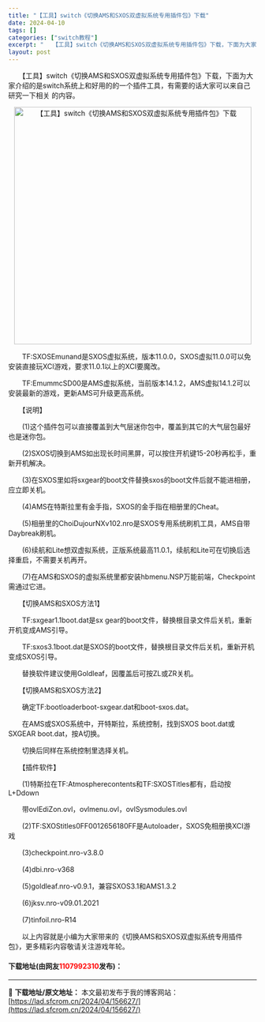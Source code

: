 ```yaml
---
title: "【工具】switch《切换AMS和SXOS双虚拟系统专用插件包》下载"
date: 2024-04-10
tags: []
categories: ["switch教程"]
excerpt: "　　【工具】switch《切换AMS和SXOS双虚拟系统专用插件包》下载，下面为大家介绍的是switch系统上和好用的的一个插件工具，有需要的话大家可以来自己研究一下相关 的内容。 　　TF:SXOSEmunand是SXOS虚拟系统，版本11.0.0，SXOS虚拟11.0.0可以免安装直接玩XCI游&hellip;"
layout: post
---
```


 <p>　　【工具】switch《切换AMS和SXOS双虚拟系统专用插件包》下载，下面为大家介绍的是switch系统上和好用的的一个插件工具，有需要的话大家可以来自己研究一下相关 的内容。</p> <p align="center"><img align="" border="0" src="https://lad.sfcrom.cn/wp-content/uploads/2024/04/20240410_661631438dd5e.webp" width="481" alt="【工具】switch《切换AMS和SXOS双虚拟系统专用插件包》下载" /></p> <p>　　TF:SXOSEmunand是SXOS虚拟系统，版本11.0.0，SXOS虚拟11.0.0可以免安装直接玩XCI游戏，要求11.0.1以上的XCI要魔改。</p> <p>　　TF:EmummcSD00是AMS虚拟系统，当前版本14.1.2，AMS虚拟14.1.2可以安装最新的游戏，更新AMS可升级更高系统。</p> <p>　　【说明】</p> <p>　　(1)这个插件包可以直接覆盖到大气层迷你包中，覆盖到其它的大气层包最好也是迷你包。</p> <p>　　(2)SXOS切换到AMS如出现长时间黑屏，可以按住开机键15-20秒再松手，重新开机解决。</p> <p>　　(3)在SXOS里如将sxgear的boot文件替换sxos的boot文件后就不能进相册，应立即关机。</p> <p>　　(4)AMS在特斯拉里有金手指，SXOS的金手指在相册里的Cheat。</p> <p>　　(5)相册里的ChoiDujourNXv102.nro是SXOS专用系统刷机工具，AMS自带Daybreak刷机。</p> <p>　　(6)续航和Lite想双虚拟系统，正版系统最高11.0.1，续航和Lite可在切换后选择重启，不需要关机再开。</p> <p>　　(7)在AMS和SXOS的虚拟系统里都安装hbmenu.NSP万能前端，Checkpoint需通过它进。</p> <p>　　【切换AMS和SXOS方法1】</p> <p>　　TF:sxgear1.1boot.dat是sx gear的boot文件，替换根目录文件后关机，重新开机变成AMS引导。</p> <p>　　TF:sxos3.1boot.dat是SXOS的boot文件，替换根目录文件后关机，重新开机变成SXOS引导。</p> <p>　　替换软件建议使用Goldleaf，因覆盖后可按ZL或ZR关机。</p> <p>　　【切换AMS和SXOS方法2】</p> <p>　　确定TF:bootloaderboot-sxgear.dat和boot-sxos.dat。</p> <p>　　在AMS或SXOS系统中，开特斯拉，系统控制，找到SXOS boot.dat或SXGEAR boot.dat，按A切换。</p> <p>　　切换后同样在系统控制里选择关机。</p> <p>　　【插件软件】</p> <p>　　(1)特斯拉在TF:Atmospherecontents和TF:SXOSTitles都有，启动按L+Ddown</p> <p>　　带ovlEdiZon.ovl，ovlmenu.ovl，ovlSysmodules.ovl</p> <p>　　(2)TF:SXOStitles 0FF0012656180FF是Autoloader，SXOS免相册换XCI游戏</p> <p>　　(3)checkpoint.nro-v3.8.0</p> <p>　　(4)dbi.nro-v368</p> <p>　　(5)goldleaf.nro-v0.9.1，兼容SXOS3.1和AMS1.3.2</p> <p>　　(6)jksv.nro-v09.01.2021</p> <p>　　(7)tinfoil.nro-R14</p> <p>　　以上内容就是小编为大家带来的《切换AMS和SXOS双虚拟系统专用插件包》，更多精彩内容敬请关注游戏年轮。</p> <p><h4>下载地址(由网友<font color="red">1107992310</font>发布)：</h4></p> 

---
📖 **下载地址/原文地址：** 本文最初发布于我的博客网站：[https://lad.sfcrom.cn/2024/04/156627/](https://lad.sfcrom.cn/2024/04/156627/)
